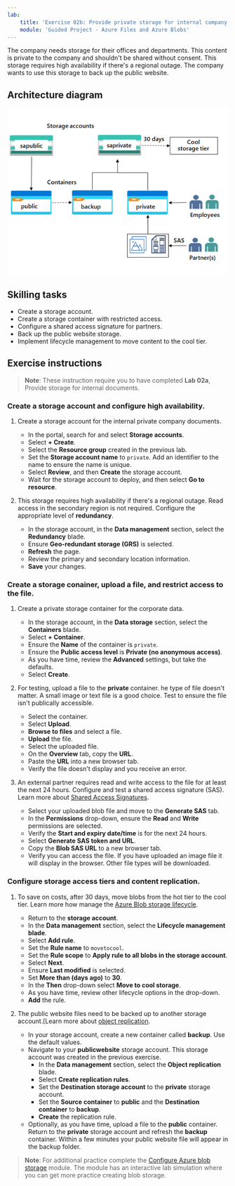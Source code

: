 ```yaml
---
lab:
    title: 'Exercise 02b: Provide private storage for internal company documents'
    module: 'Guided Project - Azure Files and Azure Blobs'
---
```



The company needs storage for their offices and departments. This content is private to the company and shouldn't be shared without consent. This storage requires high availability if there's a regional outage. The company wants to use this storage to back up the public website. 

## Architecture diagram

![Diagram with one storage account and two blob containers](../Media/task_02b.png)

## Skilling tasks
- Create a storage account.
- Create a storage container with restricted access.
- Configure a shared access signature for partners.
- Back up the public website storage.
- Implement lifecycle management to move content to the cool tier.

## Exercise instructions

> **Note**: These instruction require you to have completed **Lab 02a**, Provide storage for internal documents.

### Create a storage account and configure high availability.

1. Create a storage account for the internal private company documents.
    - In the portal, search for and select **Storage accounts**.  
    - Select **+ Create**. 
    - Select the **Resource group** created in the previous lab.   
    - Set the **Storage account name** to `private`. Add an identifier to the name to ensure the name is unique. 
    - Select **Review**, and then **Create** the storage account. 
    - Wait for the storage account to deploy, and then select **Go to resource**.

1. This storage requires high availability if there's a regional outage. Read access in the secondary region is not required. Configure the appropriate level of **redundancy**. 

    - In the storage account, in the **Data management** section, select the **Redundancy** blade. 
    - Ensure **Geo-redundant storage (GRS)** is selected.
    - **Refresh** the page. 
    - Review the primary and secondary location information. 
    - **Save** your changes.

### Create a storage conainer, upload a file, and restrict access to the file. 

1. Create a private storage container for the corporate data. 

    - In the storage account, in the **Data storage** section, select the **Containers** blade. 
    - Select **+ Container**. 
    - Ensure the **Name** of the container is `private`.
    - Ensure the **Public access level** is **Private (no anonymous access)**.
    - As you have time, review the **Advanced** settings, but take the defaults. 
    - Select **Create**. 

1.  For testing, upload a file to the **private** container. he type of file doesn't matter. A small image or text file is a good choice. Test to ensure the file isn't publically accessible. 

    - Select the container.
    - Select **Upload**.
    - **Browse to files** and select a file.
    - **Upload** the file.
    - Select the uploaded file.
    - On the **Overview** tab, copy the **URL**.
    - Paste the **URL** into a new browser tab. 
    - Verify the file doesn't display and you receive an error. 

1. An external partner requires read and write access to the file for at least the next 24 hours. Configure and test a shared access signature (SAS). Learn more about [Shared Access Signatures](https://learn.microsoft.com/azure/storage/common/storage-sas-overview).

    - Select your uploaded blob file and move to the **Generate SAS** tab. 
    - In the **Permissions** drop-down, ensure the **Read** and **Write** permissions are selected. 
    - Verify the **Start and expiry date/time** is for the next 24 hours. 
    - Select **Generate SAS token and URL**.
    - Copy the **Blob SAS URL** to a new browser tab.
    - Verify you can access the file. If you have uploaded an image file it will display in the browser. Other file types will be downloaded.

### Configure storage access tiers and content replication.

1. To save on costs, after 30 days, move blobs from the hot tier to the cool tier. Learn more how manage the [Azure Blob storage lifecycle](https://learn.microsoft.com/azure/storage/blobs/lifecycle-management-policy-configure?tabs=azure-portal).

    - Return to the **storage account**.
    - In the **Data management** section, select the **Lifecycle management blade**.
    - Select **Add rule**. 
    - Set the **Rule name** to `movetocool`.
    - Set the **Rule scope** to **Apply rule to all blobs in the storage account**.
    - Select **Next**.
    - Ensure **Last modified** is selected.
    - Set **More than (days ago)** to **30**.
    - In the **Then** drop-down select **Move to cool storage**.
    - As you have time, review other lifecycle options in the drop-down. 
    - **Add** the rule.
  
1. The public website files need to be backed up to another storage account.[Learn more about [object replication](https://learn.microsoft.com/azure/storage/blobs/object-replication-configure?tabs=portal).

    - In your storage account, create a new container called **backup**. Use the default values.
    - Navigate to your **publicwebsite** storage account. This storage account was created in the previous exercise. 
        - In the **Data management** section, select the **Object replication** blade. 
        - Select **Create replication rules**.
        - Set the **Destination storage account** to the **private** storage account.
        - Set the **Source container** to **public** and the **Destination container** to **backup**.
        - **Create** the replication rule. 
    - Optionally, as you have time, upload a file to the **public** container. Return to the **private** storage account and refresh the **backup** container. Within a few minutes your public website file will appear in the backup folder. 

>**Note**: For additional practice complete the [Configure Azure blob storage](https://learn.microsoft.com/training/modules/configure-blob-storage/) module. The module has an interactive lab simulation where you can get more practice creating blob storage. 

